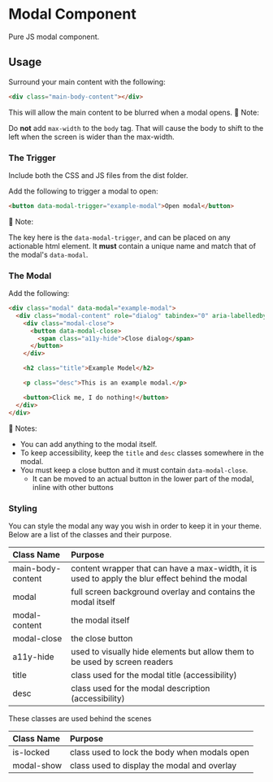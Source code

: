 # Modal Component
Pure JS modal component.


## Usage
Surround your main content with the following:
```html
<div class="main-body-content"></div>
```
This will allow the main content to be blurred when a modal opens.
:page_facing_up: Note:

Do **not** add `max-width` to the `body` tag. That will cause the body to shift to the left when the screen is wider than the max-width.

### The Trigger
Include both the CSS and JS files from the dist folder.

Add the following to trigger a modal to open:
```html
<button data-modal-trigger="example-modal">Open modal</button>
```
:page_facing_up: Note:

The key here is the `data-modal-trigger`, and can be placed on any actionable html element.
It **must** contain a unique name and match that of the modal's `data-modal`.

### The Modal
Add the following:
```html
<div class="modal" data-modal="example-modal">
  <div class="modal-content" role="dialog" tabindex="0" aria-labelledby="title" aria-describedby="desc">
    <div class="modal-close">
      <button data-modal-close>
        <span class="a11y-hide">Close dialog</span>
      </button>
    </div>

    <h2 class="title">Example Model</h2>

    <p class="desc">This is an example modal.</p>

    <button>Click me, I do nothing!</button>
  </div>
</div>
```
:page_facing_up: Notes:

* You can add anything to the modal itself.
* To keep accessibility, keep the `title` and `desc` classes somewhere in the modal.
* You must keep a close button and it must contain `data-modal-close`.
  * It can be moved to an actual button in the lower part of the modal, inline with other buttons

### Styling
You can style the modal any way you wish in order to keep it in your theme. Below are a list of the classes and their purpose.

| Class Name        | Purpose
| :---------------- | :---------------
| main-body-content | content wrapper that can have a max-width, it is used to apply the blur effect behind the modal
| modal             | full screen background overlay and contains the modal itself
| modal-content     | the modal itself
| modal-close       | the close button
| a11y-hide         | used to visually hide elements but allow them to be used by screen readers
| title             | class used for the modal title (accessibility)
| desc              | class used for the modal description (accessibility)

These classes are used behind the scenes

| Class Name | Purpose
| :--------- | :---------------
| is-locked  | class used to lock the body when modals open
| modal-show | class used to display the modal and overlay
